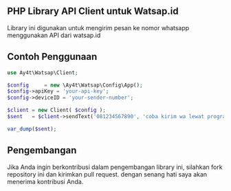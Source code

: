 ## PHP Library API Client untuk Watsap.id
Library ini digunakan untuk mengirim pesan ke nomor whatsapp menggunakan API dari watsap.id

## Contoh Penggunaan
```php
use Ay4t\Watsap\Client;

$config     = new \Ay4t\Watsap\Config\App();
$config->apiKey = 'your-api-key';
$config->deviceID = 'your-sender-number';

$client = new Client( $config );
$sent   = $client->sendText('081234567890', 'coba kirim wa lewat program');

var_dump($sent);
```
## Pengembangan
Jika Anda ingin berkontribusi dalam pengembangan library ini, silahkan fork repository ini dan kirimkan pull request. dengan senang hati saya akan menerima kontribusi Anda.